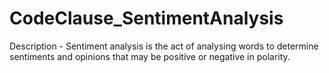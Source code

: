 # CodeClause_SentimentAnalysis
Description - Sentiment analysis is the act of analysing words to determine sentiments and opinions that may be positive or negative in polarity.
